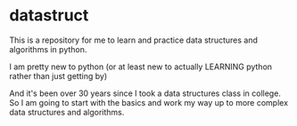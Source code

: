 # datastruct
This is a repository for me to learn and practice data structures and algorithms in python.

I am pretty new to python (or at least new to actually LEARNING python rather than just getting by)

And it's been over 30 years since I took a data structures class in college.  
So I am going to start with the basics and work my way up to more complex 
data structures and algorithms.

